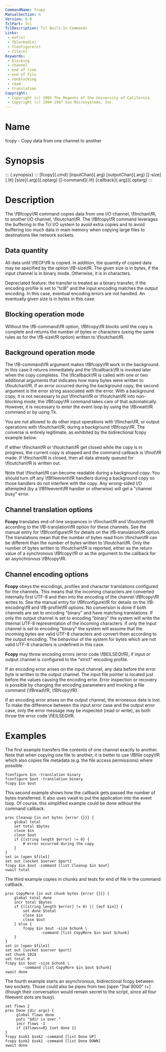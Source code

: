 ```yaml
---
CommandName: fcopy
ManualSection: n
Version: 8.0
TclPart: Tcl
TclDescription: Tcl Built-In Commands
Links:
 - eof(n)
 - fblocked(n)
 - fconfigure(n)
 - file(n)
Keywords:
 - blocking
 - channel
 - end of line
 - end of file
 - nonblocking
 - read
 - translation
Copyright:
 - Copyright (c) 1993 The Regents of the University of California.
 - Copyright (c) 1994-1997 Sun Microsystems, Inc.
---
```


# Name

fcopy - Copy data from one channel to another

# Synopsis

::: {.synopsis} :::
[fcopy]{.cmd} [inputChan]{.arg} [outputChan]{.arg} [[-size]{.lit} [size]{.arg}]{.optarg} [[-command]{.lit} [callback]{.arg}]{.optarg}
:::

# Description

The \fBfcopy\fR command copies data from one I/O channel, \fIinchan\fR, to another I/O channel, \fIoutchan\fR. The \fBfcopy\fR command leverages the buffering in the Tcl I/O system to avoid extra copies and to avoid buffering too much data in main memory when copying large files to destinations like network sockets.

## Data quantity

All data until \fIEOF\fR is copied. In addition, the quantity of copied data may be specified by the option \fB-size\fR. The given size is in bytes, if the input channel is in binary mode. Otherwise, it is in characters.

Depreciated feature: the transfer is treated as a binary transfer, if the encoding profile is set to "tcl8" and the input encoding matches the output encoding. In this case, eventual encoding errors are not handled. An eventually given size is in bytes in this case.

## Blocking operation mode

Without the \fB-command\fR option, \fBfcopy\fR blocks until the copy is complete and returns the number of bytes or characters (using the same rules as for the \fB-size\fR option) written to \fIoutchan\fR.

## Background operation mode

The \fB-command\fR argument makes \fBfcopy\fR work in the background. In this case it returns immediately and the \fIcallback\fR is invoked later when the copy completes. The \fIcallback\fR is called with one or two additional arguments that indicates how many bytes were written to \fIoutchan\fR. If an error occurred during the background copy, the second argument is the error string associated with the error. With a background copy, it is not necessary to put \fIinchan\fR or \fIoutchan\fR into non-blocking mode; the \fBfcopy\fR command takes care of that automatically. However, it is necessary to enter the event loop by using the \fBvwait\fR command or by using Tk.

You are not allowed to do other input operations with \fIinchan\fR, or output operations with \fIoutchan\fR, during a background \fBfcopy\fR. The converse is entirely legitimate, as exhibited by the bidirectional fcopy example below.

If either \fIinchan\fR or \fIoutchan\fR get closed while the copy is in progress, the current copy is stopped and the command callback is \fInot\fR made. If \fIinchan\fR is closed, then all data already queued for \fIoutchan\fR is written out.

Note that \fIinchan\fR can become readable during a background copy. You should turn off any \fBfileevent\fR handlers during a background copy so those handlers do not interfere with the copy. Any wrong-sided I/O attempted (by a \fBfileevent\fR handler or otherwise) will get a "channel busy" error.

## Channel translation options

**Fcopy** translates end-of-line sequences in \fIinchan\fR and \fIoutchan\fR according to the \fB-translation\fR option for these channels. See the manual entry for \fBfconfigure\fR for details on the \fB-translation\fR option. The translations mean that the number of bytes read from \fIinchan\fR can be different than the number of bytes written to \fIoutchan\fR. Only the number of bytes written to \fIoutchan\fR is reported, either as the return value of a synchronous \fBfcopy\fR or as the argument to the callback for an asynchronous \fBfcopy\fR.

## Channel encoding options

**Fcopy** obeys the encodings, profiles and character translations configured for the channels. This means that the incoming characters are converted internally first UTF-8 and then into the encoding of the channel \fBfcopy\fR writes to. See the manual entry for \fBfconfigure\fR for details on the \fB-encoding\fR and \fB-profile\fR options. No conversion is done if both channels are set to encoding "binary" and have matching translations. If only the output channel is set to encoding "binary" the system will write the internal UTF-8 representation of the incoming characters. If only the input channel is set to encoding "binary" the system will assume that the incoming bytes are valid UTF-8 characters and convert them according to the output encoding. The behaviour of the system for bytes which are not valid UTF-8 characters is undefined in this case.

**Fcopy** may throw encoding errors (error code \fBEILSEQ\fR), if input or output channel is configured to the "strict" encoding profile.

If an encoding error arises on the input channel, any data before the error byte is written to the output channel. The input file pointer is located just before the values causing the encoding error. Error inspection or recovery is possible by changing the encoding parameters and invoking a file command (\fBread\fR, \fBfcopy\fR).

If an encoding error arises on the output channel, the erroneous data is lost. To make the difference between the input error case and the output error case, only the error message may be inspected (read or write), as both throw the error code \fIEILSEQ\fR.

# Examples

The first example transfers the contents of one channel exactly to another. Note that when copying one file to another, it is better to use \fBfile copy\fR which also copies file metadata (e.g. the file access permissions) where possible.

```
fconfigure $in -translation binary
fconfigure $out -translation binary
fcopy $in $out
```

This second example shows how the callback gets passed the number of bytes transferred. It also uses vwait to put the application into the event loop. Of course, this simplified example could be done without the command callback.

```
proc Cleanup {in out bytes {error {}}} {
    global total
    set total $bytes
    close $in
    close $out
    if {[string length $error] != 0} {
        # error occurred during the copy
    }
}
set in [open $file1]
set out [socket $server $port]
fcopy $in $out -command [list Cleanup $in $out]
vwait total
```

The third example copies in chunks and tests for end of file in the command callback.

```
proc CopyMore {in out chunk bytes {error {}}} {
    global total done
    incr total $bytes
    if {([string length $error] != 0) || [eof $in]} {
        set done $total
        close $in
        close $out
    } else {
        fcopy $in $out -size $chunk \
                -command [list CopyMore $in $out $chunk]
    }
}
set in [open $file1]
set out [socket $server $port]
set chunk 1024
set total 0
fcopy $in $out -size $chunk \
        -command [list CopyMore $in $out $chunk]
vwait done
```

The fourth example starts an asynchronous, bidirectional fcopy between two sockets. Those could also be pipes from two [open "|hal 9000" r+] (though their conversation would remain secret to the script, since all four fileevent slots are busy).

```
set flows 2
proc Done {dir args} {
     global flows done
     puts "$dir is over."
     incr flows -1
     if {$flows<=0} {set done 1}
}
fcopy $sok1 $sok2 -command [list Done UP]
fcopy $sok2 $sok1 -command [list Done DOWN]
vwait done
```

